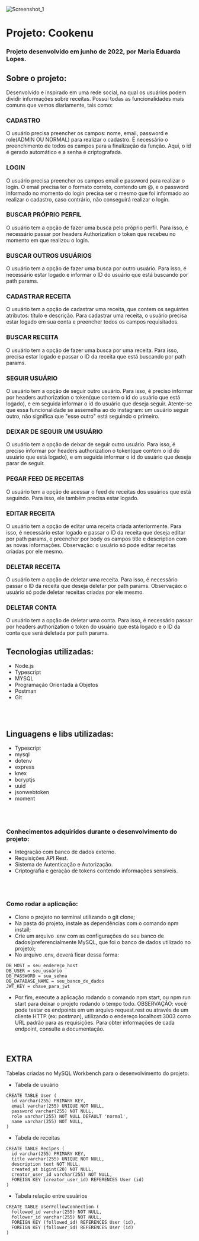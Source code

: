 ![Screenshot_1](https://user-images.githubusercontent.com/45580434/79641791-06e1c100-8170-11ea-8ecf-b6c889805d55.png)
<br>


# Projeto: Cookenu

### Projeto desenvolvido em junho de 2022, por Maria Eduarda Lopes.

## Sobre o projeto: 
Desenvolvido e inspirado em uma rede social, na qual os usuários podem dividir informações sobre receitas. Possui todas as funcionalidades mais comuns que vemos diariamente, tais como:

### CADASTRO
O usuário precisa preencher os campos: nome, email, password e role(ADMIN OU NORMAL) para realizar o cadastro. É necessário o preenchimento de todos os campos para a finalização da função. Aqui, o id é gerado automático e a senha é criptografada.

### LOGIN
O usuário precisa preencher os campos email e password para realizar o login. O email precisa ter o formato correto, contendo um @, e o password informado no momento do login precisa ser o mesmo que foi informado ao realizar o cadastro, caso contrário, não conseguirá realizar o login.
<br>
### BUSCAR PRÓPRIO PERFIL
O usuário tem a opção de fazer uma busca pelo próprio perfil. Para isso, é necessário passar por headers Authorization o token que recebeu no momento em que realizou o login.
<br>
### BUSCAR OUTROS USUÁRIOS
O usuário tem a opção de fazer uma busca por outro usuário. Para isso, é necessário estar logado e informar o ID do usuário que está buscando por path params. 
<br>
### CADASTRAR RECEITA
O usuário tem a opção de cadastrar uma receita, que contem os seguintes atributos: título e descrição. Para cadastrar uma receita, o usuário precisa estar logado em sua conta e preencher todos os campos requisitados. 
<br>
### BUSCAR RECEITA
O usuário tem a opção de fazer uma busca por uma receita. Para isso, precisa estar logado e passar o ID da receita que está buscando por path params.
<br>
### SEGUIR USUÁRIO
O usuário tem a opção de seguir outro usuário. Para isso, é preciso informar por headers authorization o token(que contem o id do usuário que está logado), e em seguida informar o id do usuário que deseja seguir. Atente-se que essa funcionalidade se assemelha ao do instagram: um usuário seguir outro, não significa que "esse outro" está seguindo o primeiro.
<br>
### DEIXAR DE SEGUIR UM USUÁRIO
O usuário tem a opção de deixar de seguir outro usuário. Para isso, é preciso informar por headers authorization o token(que contem o id do usuário que está logado), e em seguida informar o id do usuário que deseja parar de seguir. 
<br>
### PEGAR FEED DE RECEITAS
O usuário tem a opção de acessar o feed de receitas dos usuários que está seguindo. Para isso, ele também precisa estar logado. 
<br>
### EDITAR RECEITA
O usuário tem a opção de editar uma receita criada anteriormente. Para isso, é necessário estar logado e passar o ID da receita que deseja editar por path params, e preencher por body os campos title e description com as novas informações. Observação: o usuário só pode editar receitas criadas por ele mesmo.
<br>
### DELETAR RECEITA
O usuário tem a opção de deletar uma receita. Para isso, é necessário passar o ID da receita que deseja deletar por path params. Observação: o usuário só pode deletar receitas criadas por ele mesmo.
### DELETAR CONTA
O usuário tem a opção de deletar uma conta. Para isso, é necessário passar por headers authorization o token do usuário que está logado e o ID da conta que será deletada por path params. 


## Tecnologias utilizadas:
- Node.js
- Typescript
- MYSQL
- Programação Orientada à Objetos
- Postman
- Git
<br>
<br>

## Linguagens e libs utilizadas:
- Typescript
- mysql
- dotenv
- express
- knex
- bcryptjs
- uuid
- jsonwebtoken
- moment
<br>
<br>

### Conhecimentos adquiridos durante o desenvolvimento do projeto:
- Integração com banco de dados externo.
- Requisições API Rest.
- Sistema de Autenticação e Autorização.
- Criptografia e geração de tokens contendo informações sensíveis.
<br>
<br>

### Como rodar a aplicação:
- Clone o projeto no terminal utilizando o git clone;
- Na pasta do projeto, instale as dependências com o comando npm install;
- Crie um arquivo .env com as configurações do seu banco de dados(preferencialmente MySQL, que foi o banco de dados utilizado no projeto);
- No arquivo .env, deverá ficar dessa forma:

```
DB_HOST = seu_endereço_host
DB_USER = seu_usuário
DB_PASSWORD = sua_sehna
DB_DATABASE_NAME = seu_banco_de_dados
JWT_KEY = chave_para_jwt
```
- Por fim, execute a aplicação rodando o comando npm start, ou npm run start para deixar o projeto rodando o tempo todo.
OBSERVAÇÃO: você pode testar os endpoints em um arquivo request.rest ou através de um cliente HTTP (ex: postman), utilizando o endereço localhost:3003 como URL padrão para as requisições. Para obter informações de cada endpoint, consulte a documentação.
<br>

## EXTRA

Tabelas criadas no MySQL Workbench para o desenvolvimento do projeto:

- Tabela de usuário

```
CREATE TABLE User (
  id varchar(255) PRIMARY KEY,
  email varchar(255) UNIQUE NOT NULL,
  password varchar(255) NOT NULL,
  role varchar(255) NOT NULL DEFAULT 'normal',
  name varchar(255) NOT NULL,
)
```

- Tabela de receitas
```
CREATE TABLE Recipes (
  id varchar(255) PRIMARY KEY,
  title varchar(255) UNIQUE NOT NULL,
  description text NOT NULL,
  created_at bigint(20) NOT NULL,
  creator_user_id varchar(255) NOT NULL,
  FOREIGN KEY (creator_user_id) REFERENCES User (id)
)
```

- Tabela relação entre usuários
```
CREATE TABLE UserFollowConnection (
  followed_id varchar(255) NOT NULL,
  follower_id varchar(255) NOT NULL,
  FOREIGN KEY (followed_id) REFERENCES User (id),
  FOREIGN KEY (follower_id) REFERENCES User (id)
)
```